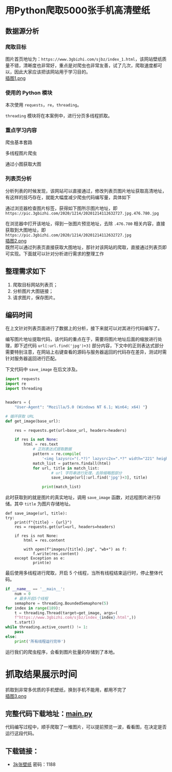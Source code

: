 # 用Python爬取5000张手机高清壁纸
## 数据源分析
### 爬取目标
图片首页地址为：`https://www.3gbizhi.com/sjbz/index_1.html`，该网站壁纸质量不错，清晰度也非常好，重点是对爬虫也非常友善，试了几次，爬取速度都可以，因此大家应该把该网站用于学习目的。  
[插图1.png](https://img13.360buyimg.com/ddimg/jfs/t1/196629/23/15483/1547096/6102da0fEeeeda363/0823fa3b11b6a0c0.png)  
### 使用的 Python 模块
  
本次使用 `requests`，`re`，`threading`。  
  
`threading` 模块将在本案例中，进行分页多线程抓取。  
  
### 重点学习内容
  
爬虫基本套路  
  
多线程图片爬虫  
  
通过小图获取大图  
  
### 列表页分析
  
分析列表的时候发现，该网站可以直接通过，修改列表页图片地址获取高清地址，有这样的技巧存在，就能大幅度减少爬虫代码编写量，具体如下  
  
通过浏览器检查图片标签，获得如下图所示图片地址，即 `https://pic.3gbizhi.com/2020/1214/20201214112632727.jpg.476.780.jpg`  
  
在浏览器中打开该地址，得到一张图片预览地址，去除 `.476.780` 相关内容，直接获取到大图地址，即 `https://pic.3gbizhi.com/2020/1214/20201214112632727.jpg`  
[插图2.png](https://img10.360buyimg.com/ddimg/jfs/t1/186213/36/16377/524589/6102daf9E2bad3a16/19571f9b71630b3a.png)  
既然可以通过列表页直接获取大图地址，那针对该网站的爬取，直接通过列表页即可实现。下面就可以针对分析进行需求的整理工作  
## 整理需求如下
1. 爬取目标网站列表页；
2. 分析图片大图链接；
3. 请求图片，保存图片。  
## 编码时间
在上文针对列表页面进行了数据上的分析，接下来就可以对其进行代码编写了。  
  
编写图片地址提取代码，该代码的重点在于，需要将图片地址后面的缩放进行处理，即下述代码 `url[:url.find('jpg')+3]` 部分内容，下文中的正则表达式部分需要特别注意，在网站上右键查看的源码与服务器返回的代码存在差异，测试时需针对服务器返回进行匹配。  
  
下文代码中 `save_image` 在后文涉及。  
```python
import requests
import re
import threading


headers = {
	"User-Agent": "Mozilla/5.0 (Windows NT 6.1; Win64; x64) "}

# 循环获取 URL
def get_image(base_url):

	res = requests.get(url=base_url, headers=headers)

	if res is not None:
		html = res.text
			# 正则表达式提取数据
			pattern = re.compile(
				'<img lazysrc="(.*?)" lazysrc2x=".*?" width="221" height="362" alt=".*?" title="(.*?)"')
			match_list = pattern.findall(html)
			for url, title in match_list:
					# url 字符串进行处理，去除缩略图部分
					save_image(url[:url.find('jpg')+3], title)

				print(match_list)

```  
此时获取到的就是图片的真实地址，调用 `save_image` 函数，对远程图片进行存储。其中 `title` 为图片存储地址。  
```pythpn
def save_image(url, title):
try:
	print(f"{title} - {url}")
	res = requests.get(url=url, headers=headers)

	if res is not None:
		html = res.content

		with open(f"images/{title}.jpg", "wb+") as f:
			f.write(res.content)
	except Exception as e:
			print(e)

```  
最后使用多线程进行爬取，开启 5 个线程，当所有线程结束运行时，停止整体代码。  
```python
if __name__ == '__main__':
	num = 0
	# 最多开启5个线程
	semaphore = threading.BoundedSemaphore(5)
for index in range(189):
	t = threading.Thread(target=get_image, args=(
	f"https://www.3gbizhi.com/sjbz/index_{index}.html",))
	t.start()
while threading.active_count() != 1:
	pass
else:
	print('所有线程运行完毕')
```  
运行我们的爬虫程序，会看到图片批量的存储到了本地。  
  
# 抓取结果展示时间
抓取到非常多优质的手机壁纸，换到手机不能用，都用不完了  
[插图3.png](https://img13.360buyimg.com/ddimg/jfs/t1/189566/25/15688/1072233/6102db53E7c61ed39/620382d373de4e2d.png)  
## 完整代码下载地址：[main.py](./main.py)  
  
代码编写过程中，顺手爬取了一堆图片，可以提前预览一波，看看图，在决定是否运行这段代码。
## 下载链接：
* [3k张壁纸](https://ws28.cn/f/60sdbzsqqp1) 密码：1188
